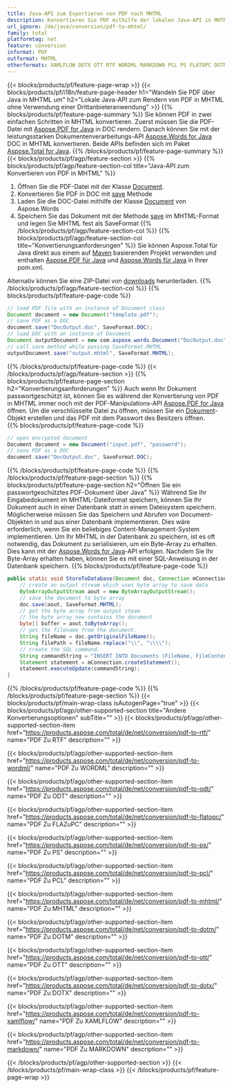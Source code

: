 ```yaml
---
title: Java-API zum Exportieren von PDF nach MHTML
description: Konvertieren Sie PDF mithilfe der lokalen Java-API in MHTML
url_ignore: /de/java/conversion/pdf-to-mhtml/
family: total
platformtag: net
feature: conversion
informat: PDF
outformat: MHTML
otherformats: XAMLFLOW DOTX OTT RTF WORDML MARKDOWN PCL PS FLATOPC DOTM DOT MHTML
---
```

{{< blocks/products/pf/feature-page-wrap >}}
{{< blocks/products/pf/i18n/feature-page-header h1="Wandeln Sie PDF über Java in MHTML um" h2="Lokale Java-API zum Rendern von PDF in MHTML ohne Verwendung einer Drittanbieteranwendung" >}}
{{% blocks/products/pf/feature-page-summary %}}
Sie können PDF in zwei einfachen Schritten in MHTML konvertieren. Zuerst müssen Sie die PDF-Datei mit [Aspose.PDF for Java](https://products.aspose.com/pdf/java/) in DOC rendern. Danach können Sie mit der leistungsstarken Dokumentenverarbeitungs-API [Aspose.Words for Java](https://products.aspose.com/words/java/) DOC in MHTML konvertieren. Beide APIs befinden sich im Paket [Aspose.Total for Java](https://products.aspose.com/total/java/).
{{% /blocks/products/pf/feature-page-summary  %}}
{{< blocks/products/pf/agp/feature-section >}}
{{% blocks/products/pf/agp/feature-section-col title="Java-API zum Konvertieren von PDF in MHTML" %}}
1. Öffnen Sie die PDF-Datei mit der Klasse [Document](https://reference.aspose.com/pdf/java/com.aspose.pdf/Document).
2. Konvertieren Sie PDF in DOC mit [save](https://reference.aspose.com/pdf/java/com.aspose.pdf/Document#save-java.lang.String-com.aspose.pdf.SaveOptions- ) Methode
3. Laden Sie die DOC-Datei mithilfe der Klasse [Document](https://reference.aspose.com/words/java/com.aspose.words/Document) von Aspose.Words
4. Speichern Sie das Dokument mit der Methode [save](https://reference.aspose.com/words/java/com.aspose.words/Document#save(java.lang.String,int)) im MHTML-Format und legen Sie MHTML fest als SaveFormat
{{% /blocks/products/pf/agp/feature-section-col %}}
{{% blocks/products/pf/agp/feature-section-col title="Konvertierungsanforderungen" %}}
Sie können Aspose.Total für Java direkt aus einem auf [Maven](https://releases.aspose.com/total/java/) basierenden Projekt verwenden und enthalten [Aspose.PDF für Java](https://docs.aspose.com/pdf/java/installation/) und [Aspose.Words für Java](https://docs.aspose.com/words/java/installation/) in Ihrer pom.xml.

Alternativ können Sie eine ZIP-Datei von [downloads](https://releases.aspose.comtotal/java) herunterladen.
{{% /blocks/products/pf/agp/feature-section-col %}}
{{% blocks/products/pf/feature-page-code %}}

```java
// load PDF file with an instance of Document class
Document document = new Document("template.pdf");
// save PDF as a DOC 
document.save("DocOutput.doc", SaveFormat.DOC); 
// load DOC with an instance of Document
Document outputDocument = new com.aspose.words.Document("DocOutput.doc");
// call save method while passing SaveFormat.MHTML
outputDocument.save("output.mhtml", SaveFormat.MHTML);   
```

{{% /blocks/products/pf/feature-page-code %}}
{{< /blocks/products/pf/agp/feature-section >}}
{{% blocks/products/pf/feature-page-section  h2="Konvertierungsanforderungen" %}}
Auch wenn Ihr Dokument passwortgeschützt ist, können Sie es während der Konvertierung von PDF in MHTML immer noch mit der PDF-Manipulations-API [Aspose.PDF for Java](https://docs.aspose.com/pdf/java/installation/) öffnen. Um die verschlüsselte Datei zu öffnen, müssen Sie ein [Dokument](https://reference.aspose.com/pdf/java/com.aspose.pdf/Document)-Objekt erstellen und das PDF mit dem Passwort des Besitzers öffnen.  
{{% blocks/products/pf/feature-page-code %}}

```cs
// open encrypted document
Document document = new Document("input.pdf", "password");
// save PDF as a DOC 
document.save("DocOutput.doc", SaveFormat.DOC);
```

{{% /blocks/products/pf/feature-page-code  %}}
{{% /blocks/products/pf/feature-page-section %}}
{{% blocks/products/pf/feature-page-section  h2="Öffnen Sie ein passwortgeschütztes PDF-Dokument über Java" %}}
Während Sie Ihr Eingabedokument im MHTML-Dateiformat speichern, können Sie Ihr Dokument auch in einer Datenbank statt in einem Dateisystem speichern. Möglicherweise müssen Sie das Speichern und Abrufen von Document-Objekten in und aus einer Datenbank implementieren. Dies wäre erforderlich, wenn Sie ein beliebiges Content-Management-System implementieren. Um Ihr MHTML in der Datenbank zu speichern, ist es oft notwendig, das Dokument zu serialisieren, um ein Byte-Array zu erhalten. Dies kann mit der [Aspose.Words for Java](https://products.aspose.com/words/Java/)-API erfolgen. Nachdem Sie Ihr Byte-Array erhalten haben, können Sie es mit einer SQL-Anweisung in der Datenbank speichern. 
{{% blocks/products/pf/feature-page-code %}}

```java
public static void StoreToDatabase(Document doc, Connection mConnection) throws Exception {
    // create an output stream which uses byte array to save data
    ByteArrayOutputStream aout = new ByteArrayOutputStream();
    // save the document to byte array
    doc.save(aout, SaveFormat.MHTML);
    // get the byte array from output steam
    // the byte array now contains the document
    byte[] buffer = aout.toByteArray();
    // get the filename from the document.
    String fileName = doc.getOriginalFileName();
    String filePath = fileName.replace("\\", "\\\\");
    // create the SQL command.
    String commandString = "INSERT INTO Documents (FileName, FileContent) VALUES('" + filePath + "', '" + buffer + "')";
    Statement statement = mConnection.createStatement();
    statement.executeUpdate(commandString);
}  
```

{{% /blocks/products/pf/feature-page-code  %}}
{{% /blocks/products/pf/feature-page-section %}}
{{< blocks/products/pf/main-wrap-class isAutogenPage="true" >}}
{{< blocks/products/pf/agp/other-supported-section title="Andere Konvertierungsoptionen" subTitle="" >}}
{{< blocks/products/pf/agp/other-supported-section-item href="https://products.aspose.com/total/de/net/conversion/pdf-to-rtf/" name="PDF Zu RTF" description="" >}}

{{< blocks/products/pf/agp/other-supported-section-item href="https://products.aspose.com/total/de/net/conversion/pdf-to-wordml/" name="PDF Zu WORDML" description="" >}}

{{< blocks/products/pf/agp/other-supported-section-item href="https://products.aspose.com/total/de/net/conversion/pdf-to-odt/" name="PDF Zu ODT" description="" >}}

{{< blocks/products/pf/agp/other-supported-section-item href="https://products.aspose.com/total/de/net/conversion/pdf-to-flatopc/" name="PDF Zu FLAZuPC" description="" >}}

{{< blocks/products/pf/agp/other-supported-section-item href="https://products.aspose.com/total/de/net/conversion/pdf-to-ps/" name="PDF Zu PS" description="" >}}

{{< blocks/products/pf/agp/other-supported-section-item href="https://products.aspose.com/total/de/net/conversion/pdf-to-pcl/" name="PDF Zu PCL" description="" >}}

{{< blocks/products/pf/agp/other-supported-section-item href="https://products.aspose.com/total/de/net/conversion/pdf-to-mhtml/" name="PDF Zu MHTML" description="" >}}

{{< blocks/products/pf/agp/other-supported-section-item href="https://products.aspose.com/total/de/net/conversion/pdf-to-dotm/" name="PDF Zu DOTM" description="" >}}

{{< blocks/products/pf/agp/other-supported-section-item href="https://products.aspose.com/total/de/net/conversion/pdf-to-ott/" name="PDF Zu OTT" description="" >}}

{{< blocks/products/pf/agp/other-supported-section-item href="https://products.aspose.com/total/de/net/conversion/pdf-to-dotx/" name="PDF Zu DOTX" description="" >}}

{{< blocks/products/pf/agp/other-supported-section-item href="https://products.aspose.com/total/de/net/conversion/pdf-to-xamlflow/" name="PDF Zu XAMLFLOW" description="" >}}

{{< blocks/products/pf/agp/other-supported-section-item href="https://products.aspose.com/total/de/net/conversion/pdf-to-markdown/" name="PDF Zu MARKDOWN" description="" >}}


{{< /blocks/products/pf/agp/other-supported-section >}}
{{< /blocks/products/pf/main-wrap-class >}}
{{< /blocks/products/pf/feature-page-wrap >}}